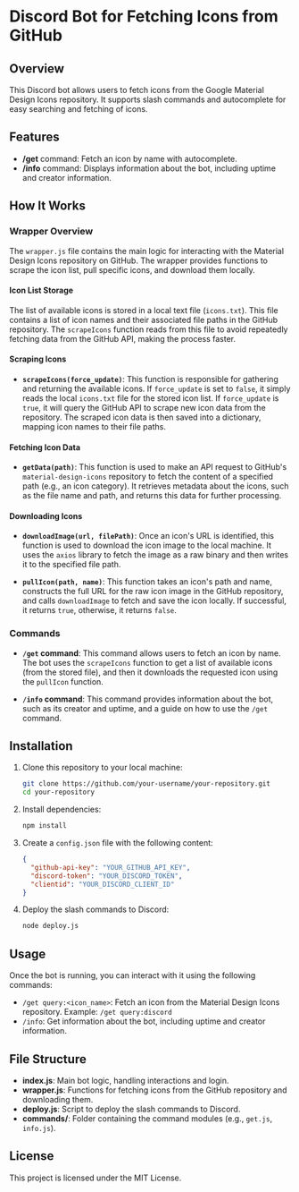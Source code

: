 # Discord Bot for Fetching Icons from GitHub

## Overview
This Discord bot allows users to fetch icons from the Google Material Design Icons repository. It supports slash commands and autocomplete for easy searching and fetching of icons.

## Features
- **/get** command: Fetch an icon by name with autocomplete.
- **/info** command: Displays information about the bot, including uptime and creator information.

## How It Works
### Wrapper Overview
The `wrapper.js` file contains the main logic for interacting with the Material Design Icons repository on GitHub. The wrapper provides functions to scrape the icon list, pull specific icons, and download them locally.

#### Icon List Storage
The list of available icons is stored in a local text file (`icons.txt`). This file contains a list of icon names and their associated file paths in the GitHub repository. The `scrapeIcons` function reads from this file to avoid repeatedly fetching data from the GitHub API, making the process faster.

#### Scraping Icons
- **`scrapeIcons(force_update)`**: This function is responsible for gathering and returning the available icons. If `force_update` is set to `false`, it simply reads the local `icons.txt` file for the stored icon list. If `force_update` is `true`, it will query the GitHub API to scrape new icon data from the repository. The scraped icon data is then saved into a dictionary, mapping icon names to their file paths.

#### Fetching Icon Data
- **`getData(path)`**: This function is used to make an API request to GitHub's `material-design-icons` repository to fetch the content of a specified path (e.g., an icon category). It retrieves metadata about the icons, such as the file name and path, and returns this data for further processing.

#### Downloading Icons
- **`downloadImage(url, filePath)`**: Once an icon's URL is identified, this function is used to download the icon image to the local machine. It uses the `axios` library to fetch the image as a raw binary and then writes it to the specified file path.

- **`pullIcon(path, name)`**: This function takes an icon's path and name, constructs the full URL for the raw icon image in the GitHub repository, and calls `downloadImage` to fetch and save the icon locally. If successful, it returns `true`, otherwise, it returns `false`.

### Commands
- **`/get` command**: This command allows users to fetch an icon by name. The bot uses the `scrapeIcons` function to get a list of available icons (from the stored file), and then it downloads the requested icon using the `pullIcon` function.

- **`/info` command**: This command provides information about the bot, such as its creator and uptime, and a guide on how to use the `/get` command.

## Installation
1. Clone this repository to your local machine:
   ```bash
   git clone https://github.com/your-username/your-repository.git
   cd your-repository
   ```

2. Install dependencies:
   ```bash
   npm install
   ```

3. Create a `config.json` file with the following content:
   ```json
   {
     "github-api-key": "YOUR_GITHUB_API_KEY",
     "discord-token": "YOUR_DISCORD_TOKEN",
     "clientid": "YOUR_DISCORD_CLIENT_ID"
   }
   ```

4. Deploy the slash commands to Discord:
   ```bash
   node deploy.js
   ```

## Usage
Once the bot is running, you can interact with it using the following commands:

- `/get query:<icon_name>`: Fetch an icon from the Material Design Icons repository. Example: `/get query:discord`
- `/info`: Get information about the bot, including uptime and creator information.

## File Structure
- **index.js**: Main bot logic, handling interactions and login.
- **wrapper.js**: Functions for fetching icons from the GitHub repository and downloading them.
- **deploy.js**: Script to deploy the slash commands to Discord.
- **commands/**: Folder containing the command modules (e.g., `get.js`, `info.js`).

## License
This project is licensed under the MIT License.
